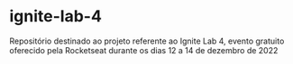 # ignite-lab-4
Repositório destinado ao projeto referente ao Ignite Lab 4, evento gratuito oferecido pela Rocketseat durante os dias 12 a 14 de dezembro de 2022 
